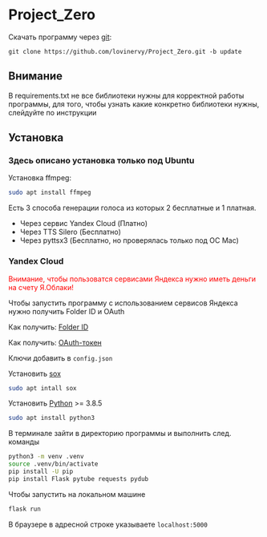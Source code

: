 # Project_Zero

Скачать программу через [git](https://git-scm.com/):

```git clone https://github.com/lovinervy/Project_Zero.git -b update```

## Внимание 
В requirements.txt не все библиотеки нужны для корректной работы программы, для того, чтобы узнать какие конкретно библиотеки нужны, слейдуйте по инструкции

## Установка

### Здесь описано установка только под Ubuntu

Установка ffmpeg:
```bash
sudo apt install ffmpeg
```

Есть 3 способа генерации голоса из которых 2 бесплатные и 1 платная.
* Через сервис Yandex Cloud (Платно)
* Через TTS Silero (Бесплатно)
* Через pyttsx3 (Бесплатно, но проверялась только под ОС Mac)


### Yandex Cloud
<span style="color:red">Внимание, чтобы пользоватся сервисами Яндекса нужно иметь деньги на счету Я.Облаки!</span>

Чтобы запустить программу с использованием сервисов Яндекса нужно получить Folder ID и OAuth

Как получить: [Folder ID](https://cloud.yandex.ru/docs/resource-manager/operations/folder/get-id)

Как получить: [OAuth-токен](https://cloud.yandex.ru/docs/iam/concepts/authorization/oauth-token)

Ключи добавить в ```config.json```

Установить [sox](https://manpages.ubuntu.com/manpages/bionic/man1/sox.1.html)
```bash
sudo apt intall sox
```
Установить [Python](https://pytohn.org) >= 3.8.5
```bash
sudo apt install python3
```

В терминале зайти в директорию программы и выполнить след. команды

```bash
python3 -m venv .venv
source .venv/bin/activate
pip install -U pip
pip install Flask pytube requests pydub
```

Чтобы запустить на локальном машине
```bash
flask run
```

В браузере в адресной строке указываете
```localhost:5000```
